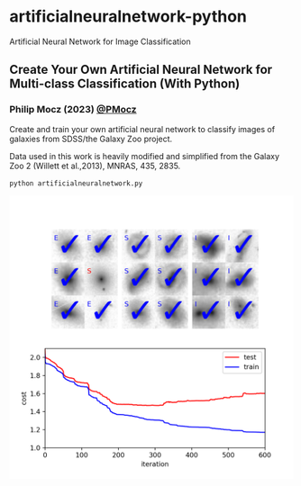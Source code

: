 # artificialneuralnetwork-python
Artificial Neural Network for Image Classification

## Create Your Own Artificial Neural Network for Multi-class Classification (With Python)

### Philip Mocz (2023) [@PMocz](https://twitter.com/PMocz)

Create and train your own artificial neural network to classify images of galaxies from SDSS/the Galaxy Zoo project.

Data used in this work is heavily modified and simplified from  the Galaxy Zoo 2 (Willett et al.,2013), MNRAS, 435, 2835.


```
python artificialneuralnetwork.py
```

![Simulation](./artificialneuralnetwork.png)
